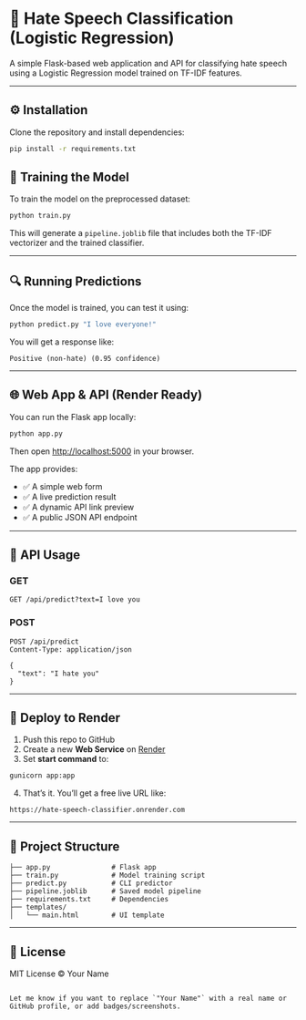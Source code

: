# 💬 Hate Speech Classification (Logistic Regression)

A simple Flask-based web application and API for classifying hate speech using a Logistic Regression model trained on TF-IDF features.

---

## ⚙️ Installation

Clone the repository and install dependencies:

```bash
pip install -r requirements.txt
````


## 🧠 Training the Model

To train the model on the preprocessed dataset:

```bash
python train.py
```

This will generate a `pipeline.joblib` file that includes both the TF-IDF vectorizer and the trained classifier.

---

## 🔍 Running Predictions

Once the model is trained, you can test it using:

```bash
python predict.py "I love everyone!"
```

You will get a response like:

```
Positive (non-hate) (0.95 confidence)
```

---

## 🌐 Web App & API (Render Ready)

You can run the Flask app locally:

```bash
python app.py
```

Then open [http://localhost:5000](http://localhost:5000) in your browser.

The app provides:

* ✅ A simple web form
* ✅ A live prediction result
* ✅ A dynamic API link preview
* ✅ A public JSON API endpoint

---

## 🔗 API Usage

### GET

```http
GET /api/predict?text=I love you
```

### POST

```http
POST /api/predict
Content-Type: application/json

{
  "text": "I hate you"
}
```

---

## 🚀 Deploy to Render

1. Push this repo to GitHub
2. Create a new **Web Service** on [Render](https://render.com/)
3. Set **start command** to:

```bash
gunicorn app:app
```

4. That’s it. You’ll get a free live URL like:

```
https://hate-speech-classifier.onrender.com
```

---

## 📁 Project Structure

```
├── app.py               # Flask app
├── train.py             # Model training script
├── predict.py           # CLI predictor
├── pipeline.joblib      # Saved model pipeline
├── requirements.txt     # Dependencies
├── templates/
│   └── main.html        # UI template
```

---

## 🧼 License

MIT License © Your Name

```

Let me know if you want to replace `"Your Name"` with a real name or GitHub profile, or add badges/screenshots.
```
